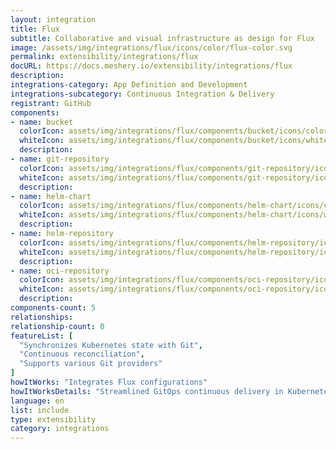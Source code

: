 ```yaml
---
layout: integration
title: Flux
subtitle: Collaborative and visual infrastructure as design for Flux
image: /assets/img/integrations/flux/icons/color/flux-color.svg
permalink: extensibility/integrations/flux
docURL: https://docs.meshery.io/extensibility/integrations/flux
description: 
integrations-category: App Definition and Development
integrations-subcategory: Continuous Integration & Delivery
registrant: GitHub
components: 
- name: bucket
  colorIcon: assets/img/integrations/flux/components/bucket/icons/color/bucket-color.svg
  whiteIcon: assets/img/integrations/flux/components/bucket/icons/white/bucket-white.svg
  description: 
- name: git-repository
  colorIcon: assets/img/integrations/flux/components/git-repository/icons/color/git-repository-color.svg
  whiteIcon: assets/img/integrations/flux/components/git-repository/icons/white/git-repository-white.svg
  description: 
- name: helm-chart
  colorIcon: assets/img/integrations/flux/components/helm-chart/icons/color/helm-chart-color.svg
  whiteIcon: assets/img/integrations/flux/components/helm-chart/icons/white/helm-chart-white.svg
  description: 
- name: helm-repository
  colorIcon: assets/img/integrations/flux/components/helm-repository/icons/color/helm-repository-color.svg
  whiteIcon: assets/img/integrations/flux/components/helm-repository/icons/white/helm-repository-white.svg
  description: 
- name: oci-repository
  colorIcon: assets/img/integrations/flux/components/oci-repository/icons/color/oci-repository-color.svg
  whiteIcon: assets/img/integrations/flux/components/oci-repository/icons/white/oci-repository-white.svg
  description: 
components-count: 5
relationships: 
relationship-count: 0
featureList: [
  "Synchronizes Kubernetes state with Git",
  "Continuous reconciliation",
  "Supports various Git providers"
]
howItWorks: "Integrates Flux configurations"
howItWorksDetails: "Streamlined GitOps continuous delivery in Kubernetes"
language: en
list: include
type: extensibility
category: integrations
---
```

